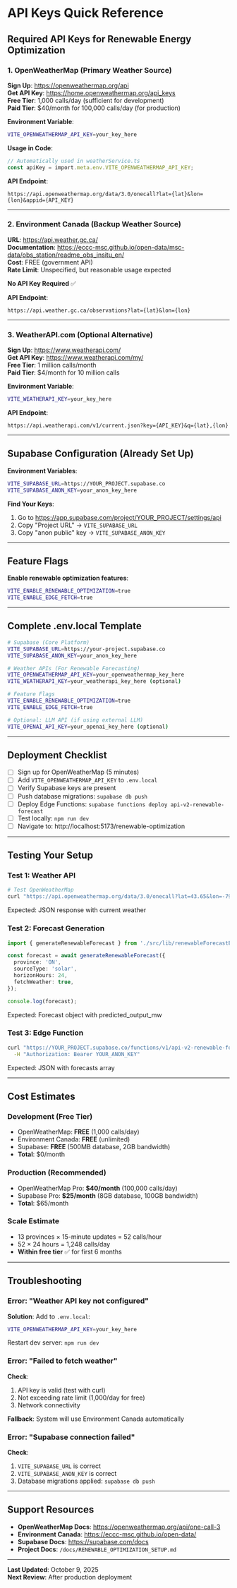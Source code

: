# API Keys Quick Reference

## Required API Keys for Renewable Energy Optimization

### 1. OpenWeatherMap (Primary Weather Source)

**Sign Up**: https://openweathermap.org/api  
**Get API Key**: https://home.openweathermap.org/api_keys  
**Free Tier**: 1,000 calls/day (sufficient for development)  
**Paid Tier**: $40/month for 100,000 calls/day (for production)

**Environment Variable**:
```bash
VITE_OPENWEATHERMAP_API_KEY=your_key_here
```

**Usage in Code**:
```typescript
// Automatically used in weatherService.ts
const apiKey = import.meta.env.VITE_OPENWEATHERMAP_API_KEY;
```

**API Endpoint**:
```
https://api.openweathermap.org/data/3.0/onecall?lat={lat}&lon={lon}&appid={API_KEY}
```

---

### 2. Environment Canada (Backup Weather Source)

**URL**: https://api.weather.gc.ca/  
**Documentation**: https://eccc-msc.github.io/open-data/msc-data/obs_station/readme_obs_insitu_en/  
**Cost**: FREE (government API)  
**Rate Limit**: Unspecified, but reasonable usage expected

**No API Key Required** ✅

**API Endpoint**:
```
https://api.weather.gc.ca/observations?lat={lat}&lon={lon}
```

---

### 3. WeatherAPI.com (Optional Alternative)

**Sign Up**: https://www.weatherapi.com/  
**Get API Key**: https://www.weatherapi.com/my/  
**Free Tier**: 1 million calls/month  
**Paid Tier**: $4/month for 10 million calls

**Environment Variable**:
```bash
VITE_WEATHERAPI_KEY=your_key_here
```

**API Endpoint**:
```
https://api.weatherapi.com/v1/current.json?key={API_KEY}&q={lat},{lon}
```

---

## Supabase Configuration (Already Set Up)

**Environment Variables**:
```bash
VITE_SUPABASE_URL=https://YOUR_PROJECT.supabase.co
VITE_SUPABASE_ANON_KEY=your_anon_key_here
```

**Find Your Keys**:
1. Go to https://app.supabase.com/project/YOUR_PROJECT/settings/api
2. Copy "Project URL" → `VITE_SUPABASE_URL`
3. Copy "anon public" key → `VITE_SUPABASE_ANON_KEY`

---

## Feature Flags

**Enable renewable optimization features**:
```bash
VITE_ENABLE_RENEWABLE_OPTIMIZATION=true
VITE_ENABLE_EDGE_FETCH=true
```

---

## Complete .env.local Template

```bash
# Supabase (Core Platform)
VITE_SUPABASE_URL=https://your-project.supabase.co
VITE_SUPABASE_ANON_KEY=your_anon_key_here

# Weather APIs (For Renewable Forecasting)
VITE_OPENWEATHERMAP_API_KEY=your_openweathermap_key_here
VITE_WEATHERAPI_KEY=your_weatherapi_key_here (optional)

# Feature Flags
VITE_ENABLE_RENEWABLE_OPTIMIZATION=true
VITE_ENABLE_EDGE_FETCH=true

# Optional: LLM API (if using external LLM)
VITE_OPENAI_API_KEY=your_openai_key_here (optional)
```

---

## Deployment Checklist

- [ ] Sign up for OpenWeatherMap (5 minutes)
- [ ] Add `VITE_OPENWEATHERMAP_API_KEY` to `.env.local`
- [ ] Verify Supabase keys are present
- [ ] Push database migrations: `supabase db push`
- [ ] Deploy Edge Functions: `supabase functions deploy api-v2-renewable-forecast`
- [ ] Test locally: `npm run dev`
- [ ] Navigate to: http://localhost:5173/renewable-optimization

---

## Testing Your Setup

### Test 1: Weather API

```bash
# Test OpenWeatherMap
curl "https://api.openweathermap.org/data/3.0/onecall?lat=43.65&lon=-79.38&appid=YOUR_KEY&exclude=minutely,hourly,daily,alerts"
```

Expected: JSON response with current weather

### Test 2: Forecast Generation

```typescript
import { generateRenewableForecast } from './src/lib/renewableForecastEngine';

const forecast = await generateRenewableForecast({
  province: 'ON',
  sourceType: 'solar',
  horizonHours: 24,
  fetchWeather: true,
});

console.log(forecast);
```

Expected: Forecast object with predicted_output_mw

### Test 3: Edge Function

```bash
curl "https://YOUR_PROJECT.supabase.co/functions/v1/api-v2-renewable-forecast?province=ON&source_type=solar&horizon_hours=24" \
  -H "Authorization: Bearer YOUR_ANON_KEY"
```

Expected: JSON with forecasts array

---

## Cost Estimates

### Development (Free Tier)

- OpenWeatherMap: **FREE** (1,000 calls/day)
- Environment Canada: **FREE** (unlimited)
- Supabase: **FREE** (500MB database, 2GB bandwidth)
- **Total**: $0/month

### Production (Recommended)

- OpenWeatherMap Pro: **$40/month** (100,000 calls/day)
- Supabase Pro: **$25/month** (8GB database, 100GB bandwidth)
- **Total**: $65/month

### Scale Estimate

- 13 provinces × 15-minute updates = 52 calls/hour
- 52 × 24 hours = 1,248 calls/day
- **Within free tier** ✅ for first 6 months

---

## Troubleshooting

### Error: "Weather API key not configured"

**Solution**: Add to `.env.local`:
```bash
VITE_OPENWEATHERMAP_API_KEY=your_key_here
```

Restart dev server: `npm run dev`

### Error: "Failed to fetch weather"

**Check**:
1. API key is valid (test with curl)
2. Not exceeding rate limit (1,000/day for free)
3. Network connectivity

**Fallback**: System will use Environment Canada automatically

### Error: "Supabase connection failed"

**Check**:
1. `VITE_SUPABASE_URL` is correct
2. `VITE_SUPABASE_ANON_KEY` is correct
3. Database migrations applied: `supabase db push`

---

## Support Resources

- **OpenWeatherMap Docs**: https://openweathermap.org/api/one-call-3
- **Environment Canada**: https://eccc-msc.github.io/open-data/
- **Supabase Docs**: https://supabase.com/docs
- **Project Docs**: `/docs/RENEWABLE_OPTIMIZATION_SETUP.md`

---

**Last Updated**: October 9, 2025  
**Next Review**: After production deployment
